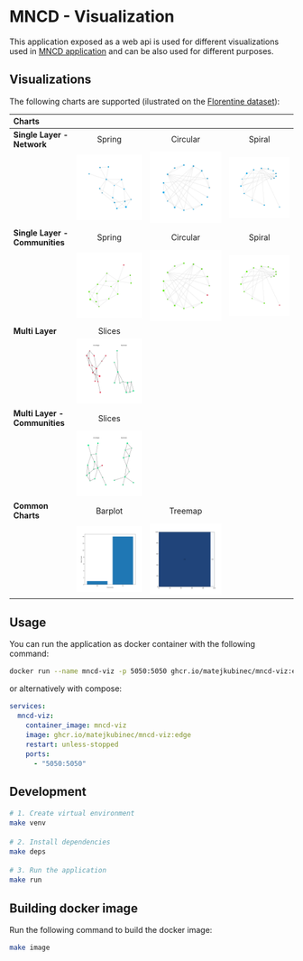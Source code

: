 # MNCD - Visualization

This application exposed as a web api is used for different visualizations used in [MNCD application](https://github.com/matejkubinec/mncd-app) and can be also used for different purposes.

## Visualizations

The following charts are supported (ilustrated on the [Florentine dataset](networkdata.ics.uci.edu/netdata/html/florentine.html)):

| Charts                         |                                         |                                             |                                         |
| :----------------------------- | :-------------------------------------: | :-----------------------------------------: | :-------------------------------------: |
| **Single Layer - Network**     |                 Spring                  |                  Circular                   |                 Spiral                  |
|                                |   ![spring](./docs/images/spring.svg)   |   ![circular](./docs/images/circular.svg)   |   ![spiral](./docs/images/spiral.svg)   |
| **Single Layer - Communities** |                 Spring                  |                  Circular                   |                 Spiral                  |
|                                | ![spring-c](./docs/images/spring-c.svg) | ![circular-c](./docs/images/circular-c.svg) | ![spiral-c](./docs/images/spiral-c.svg) |
| **Multi Layer**                |                 Slices                  |                                             |                                         |
|                                |   ![slices](./docs/images/slices.svg)   |                                             |                                         |
| **Multi Layer - Communities**  |                 Slices                  |                                             |                                         |
|                                | ![slices-c](./docs/images/slices-c.svg) |                                             |                                         |
| **Common Charts**              |                 Barplot                 |                   Treemap                   |                                         |
|                                |  ![barplot](./docs/images/barplot.svg)  |    ![treemap](./docs/images/treemap.svg)    |                                         |

## Usage

You can run the application as docker container with the following command:

```sh
docker run --name mncd-viz -p 5050:5050 ghcr.io/matejkubinec/mncd-viz:edge
```

or alternatively with compose:

```yaml
services:
  mncd-viz:
    container_image: mncd-viz
    image: ghcr.io/matejkubinec/mncd-viz:edge
    restart: unless-stopped
    ports:
      - "5050:5050"
```

## Development

```sh
# 1. Create virtual environment
make venv

# 2. Install dependencies
make deps

# 3. Run the application
make run
```

## Building docker image

Run the following command to build the docker image:

```sh
make image
```
